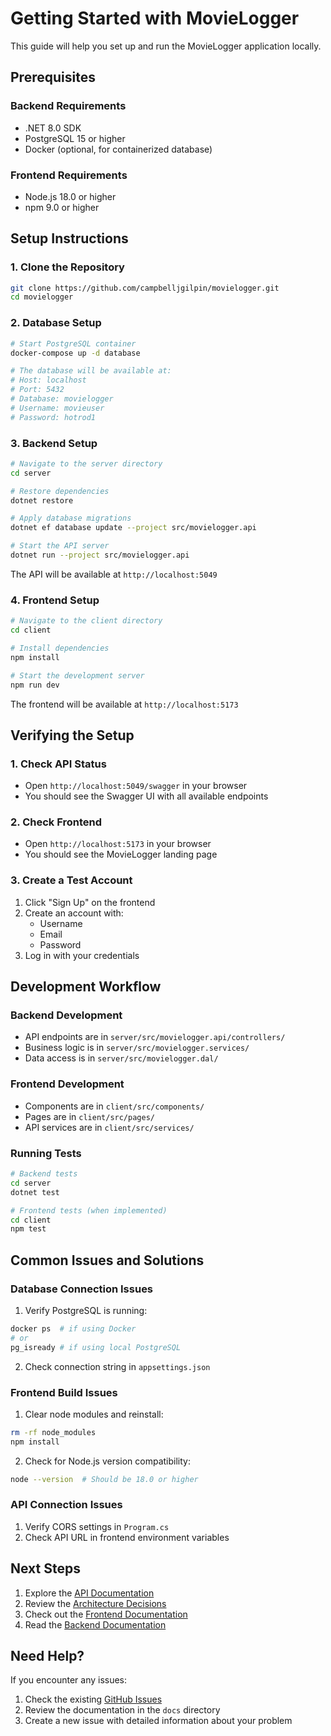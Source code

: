 # Getting Started with MovieLogger

This guide will help you set up and run the MovieLogger application locally.

## Prerequisites

### Backend Requirements
- .NET 8.0 SDK
- PostgreSQL 15 or higher
- Docker (optional, for containerized database)

### Frontend Requirements
- Node.js 18.0 or higher
- npm 9.0 or higher

## Setup Instructions

### 1. Clone the Repository
```bash
git clone https://github.com/campbelljgilpin/movielogger.git
cd movielogger
```

### 2. Database Setup
```bash
# Start PostgreSQL container
docker-compose up -d database

# The database will be available at:
# Host: localhost
# Port: 5432
# Database: movielogger
# Username: movieuser
# Password: hotrod1
```

### 3. Backend Setup
```bash
# Navigate to the server directory
cd server

# Restore dependencies
dotnet restore

# Apply database migrations
dotnet ef database update --project src/movielogger.api

# Start the API server
dotnet run --project src/movielogger.api
```

The API will be available at `http://localhost:5049`

### 4. Frontend Setup
```bash
# Navigate to the client directory
cd client

# Install dependencies
npm install

# Start the development server
npm run dev
```

The frontend will be available at `http://localhost:5173`

## Verifying the Setup

### 1. Check API Status
- Open `http://localhost:5049/swagger` in your browser
- You should see the Swagger UI with all available endpoints

### 2. Check Frontend
- Open `http://localhost:5173` in your browser
- You should see the MovieLogger landing page

### 3. Create a Test Account
1. Click "Sign Up" on the frontend
2. Create an account with:
   - Username
   - Email
   - Password
3. Log in with your credentials

## Development Workflow

### Backend Development
- API endpoints are in `server/src/movielogger.api/controllers/`
- Business logic is in `server/src/movielogger.services/`
- Data access is in `server/src/movielogger.dal/`

### Frontend Development
- Components are in `client/src/components/`
- Pages are in `client/src/pages/`
- API services are in `client/src/services/`

### Running Tests
```bash
# Backend tests
cd server
dotnet test

# Frontend tests (when implemented)
cd client
npm test
```

## Common Issues and Solutions

### Database Connection Issues
1. Verify PostgreSQL is running:
```bash
docker ps  # if using Docker
# or
pg_isready # if using local PostgreSQL
```

2. Check connection string in `appsettings.json`

### Frontend Build Issues
1. Clear node modules and reinstall:
```bash
rm -rf node_modules
npm install
```

2. Check for Node.js version compatibility:
```bash
node --version  # Should be 18.0 or higher
```

### API Connection Issues
1. Verify CORS settings in `Program.cs`
2. Check API URL in frontend environment variables

## Next Steps

1. Explore the [API Documentation](api.md)
2. Review the [Architecture Decisions](adr/README.md)
3. Check out the [Frontend Documentation](../client/README.md)
4. Read the [Backend Documentation](../server/README.md)

## Need Help?

If you encounter any issues:
1. Check the existing [GitHub Issues](https://github.com/campbelljgilpin/movielogger/issues)
2. Review the documentation in the `docs` directory
3. Create a new issue with detailed information about your problem 